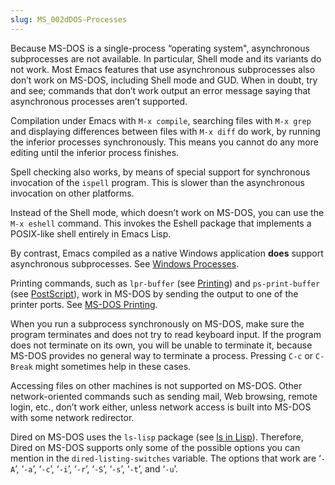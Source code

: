 ```yaml
---
slug: MS_002dDOS-Processes
---
```


Because MS-DOS is a single-process “operating system", asynchronous subprocesses are not available. In particular, Shell mode and its variants do not work. Most Emacs features that use asynchronous subprocesses also don’t work on MS-DOS, including Shell mode and GUD. When in doubt, try and see; commands that don’t work output an error message saying that asynchronous processes aren’t supported.

Compilation under Emacs with `M-x compile`, searching files with `M-x grep` and displaying differences between files with `M-x diff` do work, by running the inferior processes synchronously. This means you cannot do any more editing until the inferior process finishes.

Spell checking also works, by means of special support for synchronous invocation of the `ispell` program. This is slower than the asynchronous invocation on other platforms.

Instead of the Shell mode, which doesn’t work on MS-DOS, you can use the `M-x eshell` command. This invokes the Eshell package that implements a POSIX-like shell entirely in Emacs Lisp.

By contrast, Emacs compiled as a native Windows application **does** support asynchronous subprocesses. See [Windows Processes](/docs/emacs/Windows-Processes).

Printing commands, such as `lpr-buffer` (see [Printing](/docs/emacs/Printing)) and `ps-print-buffer` (see [PostScript](/docs/emacs/PostScript)), work in MS-DOS by sending the output to one of the printer ports. See [MS-DOS Printing](/docs/emacs/MS_002dDOS-Printing).

When you run a subprocess synchronously on MS-DOS, make sure the program terminates and does not try to read keyboard input. If the program does not terminate on its own, you will be unable to terminate it, because MS-DOS provides no general way to terminate a process. Pressing `C-c` or `C-Break` might sometimes help in these cases.

Accessing files on other machines is not supported on MS-DOS. Other network-oriented commands such as sending mail, Web browsing, remote login, etc., don’t work either, unless network access is built into MS-DOS with some network redirector.

Dired on MS-DOS uses the `ls-lisp` package (see [ls in Lisp](/docs/emacs/ls-in-Lisp)). Therefore, Dired on MS-DOS supports only some of the possible options you can mention in the `dired-listing-switches` variable. The options that work are ‘`-A`’, ‘`-a`’, ‘`-c`’, ‘`-i`’, ‘`-r`’, ‘`-S`’, ‘`-s`’, ‘`-t`’, and ‘`-u`’.
